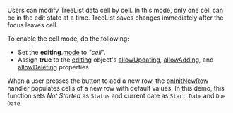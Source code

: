 Users can modify TreeList data cell by cell. In this mode, only one cell can be in the edit state at a time. TreeList saves changes immediately after the focus leaves cell.

To enable the cell mode, do the following:
- Set the **editing**.[mode](/Documentation/ApiReference/UI_Components/dxTreeList/Configuration/editing/#mode) to *"cell*".
- Assign **true** to the [editing](/Documentation/ApiReference/UI_Components/dxTreeList/Configuration/editing/) object's [allowUpdating](/Documentation/ApiReference/UI_Components/dxTreeList/Configuration/editing/#allowUpdating), [allowAdding](/Documentation/ApiReference/UI_Components/dxTreeList/Configuration/editing/#allowAdding), and [allowDeleting](/Documentation/ApiReference/UI_Components/dxTreeList/Configuration/editing/#allowDeleting) properties.

When a user presses the button to add a new row, the [onInitNewRow](/Documentation/ApiReference/UI_Components/dxTreeList/Configuration/#onInitNewRow) handler populates cells of a new row with default values. In this demo, this function sets *Not Started* as `Status` and current date as `Start Date` and `Due Date`.
